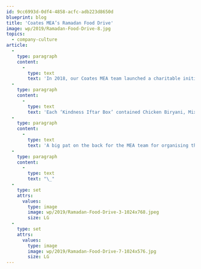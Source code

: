 ```yaml
---
id: 9cc6993d-0df4-4858-acfc-adb223d8650d
blueprint: blog
title: 'Coates MEA’s Ramadan Food Drive'
image: wp/2019/Ramadan-Food-Drive-8.jpg
topics:
  - company-culture
article:
  -
    type: paragraph
    content:
      -
        type: text
        text: 'In 2018, our Coates MEA team launched a charitable initiative called Ramadan Food Drive to celebrate the last week of Ramadan, a month of fasting, prayer, reflection and community. A total of 100 neatly packed and delicious ‘Kindness Iftar Boxes’ were distributed by our Coates Crew members.'
  -
    type: paragraph
    content:
      -
        type: text
        text: 'Each ‘Kindness Iftar Box’ contained Chicken Biryani, Mix Pakora, fresh fruit, dates, Raita (yoghurt) and Gulab Jamun. As always, it was such a rewarding experience because at Coates, we believe there is an undeniable joy in giving back.'
  -
    type: paragraph
    content:
      -
        type: text
        text: 'A big pat on the back for the MEA team for organising this and we hope to continue this tradition next year!'
  -
    type: paragraph
    content:
      -
        type: text
        text: "\_"
  -
    type: set
    attrs:
      values:
        type: image
        image: wp/2019/Ramadan-Food-Drive-3-1024x768.jpeg
        size: LG
  -
    type: set
    attrs:
      values:
        type: image
        image: wp/2019/Ramadan-Food-Drive-7-1024x576.jpg
        size: LG
---
```

